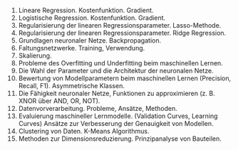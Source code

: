 1. Lineare Regression. Kostenfunktion. Gradient.
2. Logistische Regression. Kostenfunktion. Gradient.
3. Regularisierung der linearen Regressionsparameter. Lasso-Methode.
4. Regularisierung der linearen Regressionsparameter. Ridge Regression.
5. Grundlagen neuronaler Netze. Backpropagation.
6. Faltungsnetzwerke. Training, Verwendung.
7. Skalierung.
8. Probleme des Overfitting und Underfitting beim maschinellen Lernen.
9. Die Wahl der Parameter und die Architektur der neuronalen Netze.
10. Bewertung von Modellparametern beim maschinellen Lernen (Precision, Recall, F1). Asymmetrische Klassen.
11. Die Fähigkeit neuronaler Netze, Funktionen zu approximieren (z. B. XNOR über AND, OR, NOT).
12. Datenvorverarbeitung. Probleme, Ansätze, Methoden.
13. Evaluierung maschineller Lernmodelle. (Validation Curves, Learning Curves) 
    Ansätze zur Verbesserung der Genauigkeit von Modellen.
14. Clustering von Daten. K-Means Algorithmus.
15. Methoden zur Dimensionsreduzierung. Prinzipanalyse von Bauteilen.